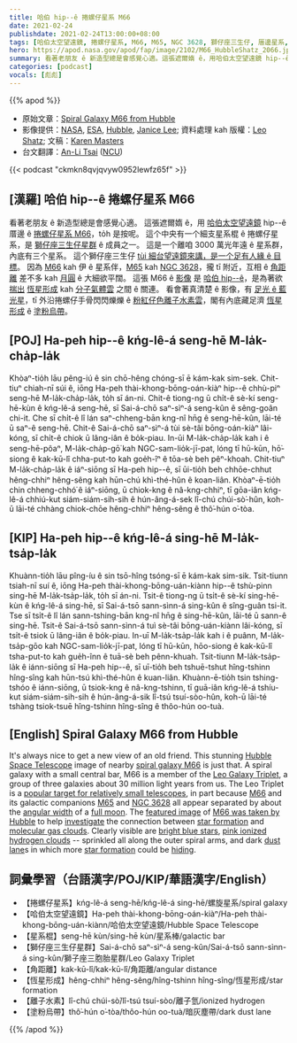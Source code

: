 ```yaml
---
title: 哈伯 hip--ê 捲螺仔星系 M66
date: 2021-02-24
publishdate: 2021-02-24T13:00:00+08:00
tags: [哈伯太空望遠鏡, 捲螺仔星系, M66, M65, NGC 3628, 獅仔座三生仔, 厝邊星系, 恆星形成]
hero: https://apod.nasa.gov/apod/fap/image/2102/M66_HubbleShatz_2066.jpg
summary: 看著老朋友 ê 新造型總是會感覺心適。這張遮爾媠 ê，用哈伯太空望遠鏡 hip--ê 厝邊 ê 捲螺仔星系 M66，to̍h 是按呢。
categories: [podcast]
vocals: [彪彪]
---
```


{{% apod %}}

- 原始文章：[Spiral Galaxy M66 from Hubble](https://apod.nasa.gov/apod/ap210224.html)
- 影像提供：[NASA][NASA], [ESA][ESA], [Hubble][Hubble], [Janice Lee][Janice Lee]; 資料處理 kah 版權：[Leo Shatz][Leo Shatz]; 文稿：[Karen Masters][Karen Masters]
- 台文翻譯：[An-Li Tsai](mailto:thianbun.taigi@gmail.com) ([NCU](https://www.astro.ncu.edu.tw))

{{< podcast "ckmkn8qvjqvyw0952lewfz65f" >}}

## [漢羅] 哈伯 hip--ê 捲螺仔星系 M66
看著老朋友 ê 新造型總是會感覺心適。
這張遮爾媠 ê，用 [哈伯太空望遠鏡][Hubble Space Telescope] hip--ê 厝邊 ê [捲螺仔星系 M66][spiral galaxy M66]，to̍h 是按呢。
這个中央有一个細支星系棍 ê 捲螺仔星系，是 [獅仔座三生仔星群][Leo Galaxy Triplet] ê 成員之一。
這是一个離咱 3000 萬光年遠 ê 星系群，內底有三个星系。
這个獅仔座三生仔 [tùi 細台望遠鏡來講，是一个足有人緣 ê 目標][popular target for relatively small telescopes]。
因為 [M66][M66] kah 伊 ê 星系伴，[M65][M65] kah [NGC 3628][NGC 3628]，攏 tī 附近，互相 ê [角距離][angular width] 差不多 kah [月圓][full moon] ê 大細欲平闊。
這張 M66 ê [影像][featured image] 是 [哈伯 hip--ê][M66 was taken by Hubble]，是為著欲 [揣出][investigate] [恆星形成][star formation] kah [分子氣體雲][molecular gas clouds] 之間 ê 關連。
看會著真清楚 ê 影像，有 [足光 ê 藍光星][bright blue stars]，tī 外沿捲螺仔手骨閃閃爍爍 ê [粉紅仔色離子水素雲][pink ionized hydrogen clouds]，閣有內底藏足濟 [恆星形成][star formation] ê [塗粉烏帶][dust lane]。

## [POJ] Ha-peh hip--ê kńg-lê-á seng-hē M-la̍k-cha̍p-la̍k

Khòaⁿ-tio̍h lāu pêng-iú ê sin chō-hêng chóng-sī ē kám-kak sim-sek.
Chit-tiuⁿ chiah-nī súi ê, iōng Ha-peh thài-khong-bōng-oán-kiàⁿ hip--ê chhù-piⁿ seng-hē M-la̍k-cha̍p-la̍k, to̍h sī án-ni.
Chit-ê tiong-ng ū chi̍t-ê sè-kí seng-hē-kùn ê kńg-lê-á seng-hē, sī Sai-á-chō saⁿ-sìⁿ-á seng-kûn ê sêng-goân chi-it.
Che sī chi̍t-ê lî lán saⁿ-chheng-bān kng-nî hn̄g ê seng-hē-kûn, lāi-té ū saⁿ-ê seng-hē.
Chit-ê Sai-á-chō saⁿ-sìⁿ-á tùi sè-tâi bōng-oán-kiàⁿ lâi-kóng, sī chi̍t-ê chiok ū lâng-iân ê bo̍k-piau.
In-ūi M-la̍k-cha̍p-la̍k kah i ê seng-hē-pôaⁿ, M-la̍k-cha̍p-gō͘ kah NGC-sam-lio̍k-jī-pat, lóng tī hū-kūn, hō͘-siong ê kak-kū-lî chha-put-to kah goe̍h-îⁿ ê tōa-sè beh pêⁿ-khoah.
Chit-tiuⁿ M-la̍k-cha̍p-la̍k ê iáⁿ-siōng sī Ha-peh hip--ê, sī ūi-tio̍h beh chhōe-chhut hêng-chhiⁿ hêng-sêng kah hūn-chú khì-thé-hûn ê koan-liân.
Khòaⁿ-ē-tio̍h chin chheng-chhó͘ ê iáⁿ-siōng, ū chiok-kng ê nâ-kng-chhiⁿ, tī gōa-iân kńg-lê-á chhiú-kut siám-siám-sih-sih ê hún-âng-á-sek lî-chú chúi-sò͘-hûn, koh-ū lāi-té chhàng chiok-chōe hêng-chhiⁿ hêng-sêng ê thô͘-hún o͘-tòa.


## [KIP] Ha-peh hip--ê kńg-lê-á sing-hē M-la̍k-tsa̍p-la̍k

Khuànn-tio̍h lāu pîng-íu ê sin tsō-hîng tsóng-sī ē kám-kak sim-sik.
Tsit-tiunn tsiah-nī suí ê, iōng Ha-peh thài-khong-bōng-uán-kiànn hip--ê tshù-pinn sing-hē M-la̍k-tsa̍p-la̍k, to̍h sī án-ni.
Tsit-ê tiong-ng ū tsi̍t-ê sè-kí sing-hē-kùn ê kńg-lê-á sing-hē, sī Sai-á-tsō sann-sìnn-á sing-kûn ê sîng-guân tsi-it.
Tse sī tsi̍t-ê lî lán sann-tshing-bān kng-nî hn̄g ê sing-hē-kûn, lāi-té ū sann-ê sing-hē.
Tsit-ê Sai-á-tsō sann-sìnn-á tuì sè-tâi bōng-uán-kiànn lâi-kóng, sī tsi̍t-ê tsiok ū lâng-iân ê bo̍k-piau.
In-uī M-la̍k-tsa̍p-la̍k kah i ê puânn, M-la̍k-tsa̍p-gōo kah NGC-sam-lio̍k-jī-pat, lóng tī hū-kūn, hōo-siong ê kak-kū-lî tsha-put-to kah gue̍h-înn ê tuā-sè beh pênn-khuah.
Tsit-tiunn M-la̍k-tsa̍p-la̍k ê iánn-siōng sī Ha-peh hip--ê, sī uī-tio̍h beh tshuē-tshut hîng-tshinn hîng-sîng kah hūn-tsú khì-thé-hûn ê kuan-liân.
Khuànn-ē-tio̍h tsin tshing-tshóo ê iánn-siōng, ū tsiok-kng ê nâ-kng-tshinn, tī guā-iân kńg-lê-á tshíu-kut siám-siám-sih-sih ê hún-âng-á-sik lî-tsú tsuí-sòo-hûn, koh-ū lāi-té tshàng tsiok-tsuē hîng-tshinn hîng-sîng ê thôo-hún oo-tuà.


## [English] Spiral Galaxy M66 from Hubble

It's always nice to get a new view of an old friend. This stunning [Hubble Space Telescope][Hubble Space Telescope] image of nearby [spiral galaxy M66][spiral galaxy M66] is just that. A spiral galaxy with a small central bar, M66 is a member of the [Leo Galaxy Triplet][Leo Galaxy Triplet], a group of three galaxies about 30 million light years from us. The Leo Triplet is a [popular target for relatively small telescopes][popular target for relatively small telescopes], in part because [M66][M66] and its galactic companions [M65][M65] and [NGC 3628][NGC 3628] all appear separated by about the [angular width][angular width] of a [full moon][full moon]. The [featured image][featured image] of [M66 was taken by Hubble][M66 was taken by Hubble] to help [investigate][investigate] the connection between [star formation][star formation] and [molecular gas clouds][molecular gas clouds]. Clearly visible are [bright blue stars][bright blue stars], [pink ionized hydrogen clouds][pink ionized hydrogen clouds] -- sprinkled all along the outer spiral arms, and dark [dust lane][dust lane]s in which more [star formation][star formation] could be [hiding][hiding].

## 詞彙學習（台語漢字/POJ/KIP/華語漢字/English）

- 【捲螺仔星系】kńg-lê-á seng-hē/kńg-lê-á sing-hē/螺旋星系/spiral galaxy
- 【哈伯太空望遠鏡】Ha-peh thài-khong-bōng-oán-kiàⁿ/Ha-peh thài-khong-bōng-uán-kiànn/哈伯太空望遠鏡/Hubble Space Telescope
- 【星系棍】seng-hē kùn/sing-hē kùn/星系棒/galactic bar
- 【獅仔座三生仔星群】Sai-á-chō saⁿ-sìⁿ-á seng-kûn/Sai-á-tsō sann-sìnn-á sing-kûn/獅子座三胞胎星群/Leo Galaxy Triplet
- 【角距離】kak-kū-lî/kak-kū-lî/角距離/angular distance
- 【恆星形成】hêng-chhiⁿ hêng-sêng/hîng-tshinn hîng-sîng/恆星形成/star formation
- 【離子水素】lî-chú chúi-sò͘/lî-tsú tsuí-sòo/離子氫/ionized hydrogen
- 【塗粉烏帶】thô͘-hún o͘-tòa/thôo-hún oo-tuà/暗灰塵帶/dark dust lane

{{% /apod %}}

[NASA]: https://www.nasa.gov/
[ESA]: https://www.esa.int
[Hubble]: https://www.nasa.gov/mission_pages/hubble/main/index.html
[Janice Lee]: https://www.linkedin.com/in/janiceleeastro/
[Leo Shatz]: https://www.astrobin.com/users/spinlock/
[Karen Masters]: https://www.haverford.edu/users/klmasters
[Hubble Space Telescope]: https://hubblesite.org/
[spiral galaxy M66]: https://en.wikipedia.org/wiki/Messier_66
[Leo Galaxy Triplet]: https://apod.nasa.gov/apod/ap190418.html
[popular target for relatively small telescopes]: https://www.messier-objects.com/leo-triplet/
[M66]: https://apod.nasa.gov/apod/ap101113.html
[M65]: https://apod.nasa.gov/apod/ap070601.html
[NGC 3628]: https://apod.nasa.gov/apod/ap200604.html
[angular width]: https://astronomy.swin.edu.au/cosmos/a/Angular+Diameter
[full moon]: https://slate.com/technology/2014/01/moon-and-andromeda-relative-size-in-the-sky.html
[featured image]: https://www.astrobin.com/qzaary/B/
[M66 was taken by Hubble]: https://www.nasa.gov/feature/goddard/2017/messier-66
[investigate]: https://www.stsci.edu/hst/phase2-public/15654.pdf
[star formation]: http://ircamera.as.arizona.edu/NatSci102/NatSci102/lectures/starform.htm
[molecular gas clouds]: https://astronomy.swin.edu.au/cosmos/m/Molecular+Cloud
[bright blue stars]: https://www.skyatnightmagazine.com/space-science/star-colours/
[pink ionized hydrogen clouds]: https://en.wikipedia.org/wiki/H-alpha
[dust lane]: https://en.wikipedia.org/wiki/Dust_lane
[star formation]: https://science.nasa.gov/astrophysics/focus-areas/how-do-stars-form-and-evolve
[hiding]:https://static.boredpanda.com/blog/wp-content/uploads/2016/11/find-hidden-cat-camouflage-hide-and-seek-catouflage-71-58358fc2011da__605.jpg
